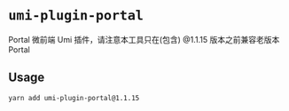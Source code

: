 # `umi-plugin-portal`

Portal 微前端 Umi 插件，请注意本工具只在(包含) @1.1.15 版本之前兼容老版本 Portal

## Usage

```bash
yarn add umi-plugin-portal@1.1.15
```
